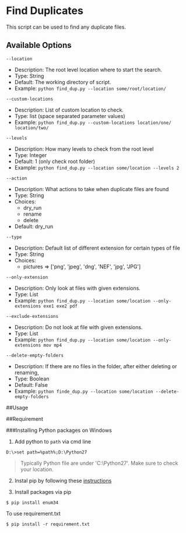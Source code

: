 # Find Duplicates
This script can be used to find any duplicate files. 

## Available Options
`--location` 
- Description: The root level location where to start the search.
- Type: String
- Default: The working directory of script.
- Example: `python find_dup.py --location some/root/location/`

`--custom-locations` 
- Description: List of custom location to check.
- Type: list (space separated parameter values)
- Example: `python find_dup.py --custom-locations location/one/ location/two/`

`--levels`
- Description: How many levels to check from the root level
- Type: Integer
- Default: 1 (only check root folder)
- Example: `python find_dup.py --location some/location --levels 2`

`--action`
- Description: What actions to take when duplicate files are found
- Type: String
- Choices: 
    + dry_run
    + rename
    + delete
- Default: dry_run

`--type`
- Description: Default list of different extension for certain types of file
- Type: String
- Choices:
    + pictures => ['png', 'jpeg', 'dng', 'NEF', 'jpg', 'JPG']

`--only-extension`
- Description: Only look at files with given extensions.
- Type: List
- Example: `python find_dup.py --location some/location --only-extensions exe1 exe2 pdf`

`--exclude-extensions`
- Description: Do not look at file with given extensions.
- Type: List
- Example: `python find_dup.py --location some/location --only-extensions mov mp4`

`--delete-empty-folders`
- Description: If there are no files in the folder, after either deleting or renaming,  
- Type: Boolean
- Default: False
- Example: `python finde_dup.py --location some/location --delete-empty-folders`

##Usage

##Requirement


###Installing Python packages on Windows
1. Add python to `path` via cmd line

```
D:\>set path=%path%;D:\Python27
```
> Typically Python file are under 'C:\Python27'. Make sure to check your location.
	
2. Instal pip by following these [instructions](https://pip.pypa.io/en/latest/installing/)

3. Install packages via pip

```
$ pip install enum34
```

To use requirement.txt

```
$ pip install -r requirement.txt
```